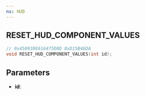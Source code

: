 ```yaml
---
ns: HUD
---
```

## RESET_HUD_COMPONENT_VALUES

```c
// 0x450930E616475D0D 0xD15B46DA
void RESET_HUD_COMPONENT_VALUES(int id);
```


## Parameters
* **id**: 

